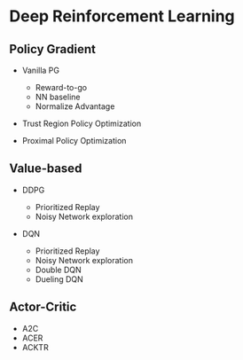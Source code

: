 # Deep Reinforcement Learning
## Policy Gradient
* Vanilla PG 
    * Reward-to-go
    * NN baseline
    * Normalize Advantage

* Trust Region Policy Optimization
* Proximal Policy Optimization

## Value-based
* DDPG
    * Prioritized Replay
    * Noisy Network exploration
    
* DQN
    * Prioritized Replay
    * Noisy Network exploration
    * Double DQN
    * Dueling DQN

## Actor-Critic
* A2C
* ACER
* ACKTR